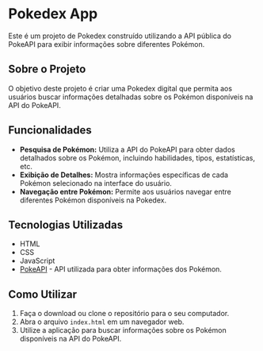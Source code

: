 # Pokedex App

Este é um projeto de Pokedex construído utilizando a API pública do PokeAPI para exibir informações sobre diferentes Pokémon.

## Sobre o Projeto

O objetivo deste projeto é criar uma Pokedex digital que permita aos usuários buscar informações detalhadas sobre os Pokémon disponíveis na API do PokeAPI.

## Funcionalidades

- **Pesquisa de Pokémon:** Utiliza a API do PokeAPI para obter dados detalhados sobre os Pokémon, incluindo habilidades, tipos, estatísticas, etc.
- **Exibição de Detalhes:** Mostra informações específicas de cada Pokémon selecionado na interface do usuário.
- **Navegação entre Pokémon:** Permite aos usuários navegar entre diferentes Pokémon disponíveis na Pokedex.

## Tecnologias Utilizadas

- HTML
- CSS
- JavaScript
- [PokeAPI](https://pokeapi.co/) - API utilizada para obter informações dos Pokémon.

## Como Utilizar

1. Faça o download ou clone o repositório para o seu computador.
2. Abra o arquivo `index.html` em um navegador web.
3. Utilize a aplicação para buscar informações sobre os Pokémon disponíveis na API do PokeAPI.
